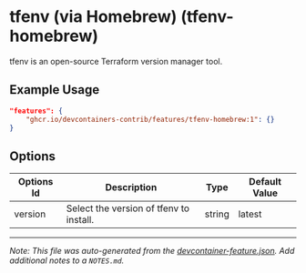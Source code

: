 
# tfenv (via Homebrew) (tfenv-homebrew)

tfenv is an open-source Terraform version manager tool.

## Example Usage

```json
"features": {
    "ghcr.io/devcontainers-contrib/features/tfenv-homebrew:1": {}
}
```

## Options

| Options Id | Description | Type | Default Value |
|-----|-----|-----|-----|
| version | Select the version of tfenv to install. | string | latest |



---

_Note: This file was auto-generated from the [devcontainer-feature.json](https://github.com/devcontainers-contrib/features/blob/main/src/tfenv-homebrew/devcontainer-feature.json).  Add additional notes to a `NOTES.md`._
